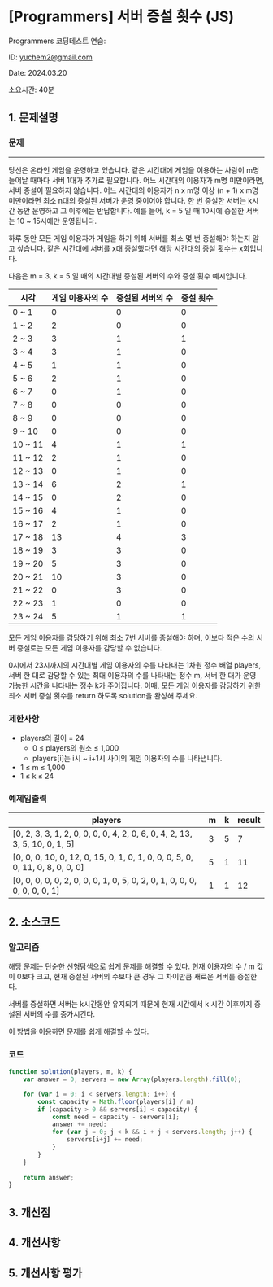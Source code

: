 # [Programmers] 서버 증설 횟수 (JS)
Programmers 코딩테스트 연습: 

ID: yuchem2@gmail.com

Date: 2024.03.20

소요시간: 40분

## 1. 문제설명

### 문제
---

당신은 온라인 게임을 운영하고 있습니다. 같은 시간대에 게임을 이용하는 사람이 m명 늘어날 때마다 서버 1대가 추가로 필요합니다. 어느 시간대의 이용자가 m명 미만이라면, 서버 증설이 필요하지 않습니다. 어느 시간대의 이용자가 n x m명 이상 (n + 1) x m명 미만이라면 최소 n대의 증설된 서버가 운영 중이어야 합니다. 한 번 증설한 서버는 k시간 동안 운영하고 그 이후에는 반납합니다. 예를 들어, k = 5 일 때 10시에 증설한 서버는 10 ~ 15시에만 운영됩니다.

하루 동안 모든 게임 이용자가 게임을 하기 위해 서버를 최소 몇 번 증설해야 하는지 알고 싶습니다. 같은 시간대에 서버를 x대 증설했다면 해당 시간대의 증설 횟수는 x회입니다.

다음은 m = 3, k = 5 일 때의 시간대별 증설된 서버의 수와 증설 횟수 예시입니다.

| 시각      | 게임 이용자의 수 | 증설된 서버의 수 | 증설 횟수  |
|---------|-----------|-----------|--------|
| 0 ~ 1   | 0         | 0         | 0      |
| 1 ~ 2   | 2         | 0         | 0      |
| 2 ~ 3   | 3         | 1         | 1      |
| 3 ~ 4   | 3         | 1         | 0      |
| 4 ~ 5   | 1         | 1         | 0      |
| 5 ~ 6   | 2         | 1         | 0      |
| 6 ~ 7   | 0         | 1         | 0      |
| 7 ~ 8   | 0         | 0         | 0      |
| 8 ~ 9   | 0         | 0         | 0      |
| 9 ~ 10  | 0         | 0         | 0      |
| 10 ~ 11 | 4         | 1         | 1      |
| 11 ~ 12 | 2         | 1         | 0      |
| 12 ~ 13 | 0         | 1         | 0      |
| 13 ~ 14 | 6         | 2         | 1      |
| 14 ~ 15 | 0         | 2         | 0      |
| 15 ~ 16 | 4         | 1         | 0      |
| 16 ~ 17 | 2         | 1         | 0      |
| 17 ~ 18 | 13        | 4         | 3      |
| 18 ~ 19 | 3         | 3         | 0      |
| 19 ~ 20 | 5         | 3         | 0      |
| 20 ~ 21 | 10        | 3         | 0      |
| 21 ~ 22 | 0         | 3         | 0      |
| 22 ~ 23 | 1         | 0         | 0      |
| 23 ~ 24 | 5         | 1         | 1      |

모든 게임 이용자를 감당하기 위해 최소 7번 서버를 증설해야 하며, 이보다 적은 수의 서버 증설로는 모든 게임 이용자를 감당할 수 없습니다.

0시에서 23시까지의 시간대별 게임 이용자의 수를 나타내는 1차원 정수 배열 players, 서버 한 대로 감당할 수 있는 최대 이용자의 수를 나타내는 정수 m, 서버 한 대가 운영 가능한 시간을 나타내는 정수 k가 주어집니다. 이때, 모든 게임 이용자를 감당하기 위한 최소 서버 증설 횟수를 return 하도록 solution을 완성해 주세요.



### 제한사항
+ players의 길이 = 24
  + 0 ≤ players의 원소 ≤ 1,000
  + players[i]는 i시 ~ i+1시 사이의 게임 이용자의 수를 나타냅니다.
+ 1 ≤ m ≤ 1,000
+ 1 ≤ k ≤ 24

### 예제입출력

| players                                                                      | m | k | result  |
|------------------------------------------------------------------------------|---|---|---------|
| [0, 2, 3, 3, 1, 2, 0, 0, 0, 0, 4, 2, 0, 6, 0, 4, 2, 13, 3, 5, 10, 0, 1, 5]   | 3 | 5 | 7       |
| [0, 0, 0, 10, 0, 12, 0, 15, 0, 1, 0, 1, 0, 0, 0, 5, 0, 0, 11, 0, 8, 0, 0, 0] | 5 | 1 | 11      |
| [0, 0, 0, 0, 0, 2, 0, 0, 0, 1, 0, 5, 0, 2, 0, 1, 0, 0, 0, 0, 0, 0, 0, 1]     | 1 | 1 | 12      |


## 2. 소스코드

### 알고리즘

해당 문제는 단순한 선형탐색으로 쉽게 문제를 해결할 수 있다. 현재 이용자의 수 / m 값이 0보다 크고, 현재 증설된 서버의 수보다 큰 경우 그 차이만큼 새로운 서버를 증설한다.

서버를 증설하면 서버는 k시간동안 유지되기 때문에 현재 시간에서 k 시간 이후까지 증설된 서버의 수를 증가시킨다.

이 방법을 이용하면 문제를 쉽게 해결할 수 있다.


### 코드
```javascript
function solution(players, m, k) {
    var answer = 0, servers = new Array(players.length).fill(0);

    for (var i = 0; i < servers.length; i++) {
        const capacity = Math.floor(players[i] / m)
        if (capacity > 0 && servers[i] < capacity) {
            const need = capacity - servers[i];
            answer += need;
            for (var j = 0; j < k && i + j < servers.length; j++) {
                servers[i+j] += need;
            }
        }
    }
    
    return answer;
}
```
## 3. 개선점

## 4. 개선사항

## 5. 개선사항 평가
